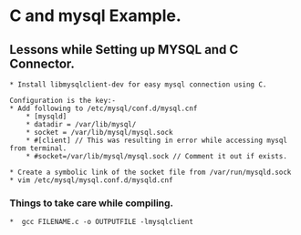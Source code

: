 # C and mysql Example.


## Lessons while Setting up MYSQL and C Connector.
	* Install libmysqlclient-dev for easy mysql connection using C.
	
    Configuration is the key:-
	* Add following to /etc/mysql/conf.d/mysql.cnf
		* [mysqld]
		* datadir = /var/lib/mysql/
		* socket = /var/lib/mysql/mysql.sock
		* #[client] // This was resulting in error while accessing mysql from terminal.
		* #socket=/var/lib/mysql/mysql.sock // Comment it out if exists.

	* Create a symbolic link of the socket file from /var/run/mysqld.sock
	* vim /etc/mysql/mysql.conf.d/mysqld.cnf

		

### Things to take care while compiling.

	*  gcc FILENAME.c -o OUTPUTFILE -lmysqlclient 


